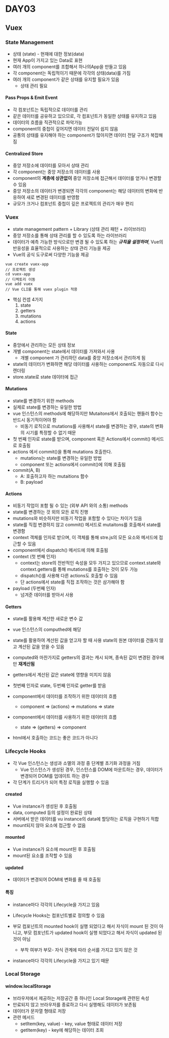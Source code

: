 # DAY03

## Vuex

### State Management

- 상태 (state) - 현재에 대한 정보(data)
- 현재 App이 가지고 있는 Data로 표현
- 여러 개의 component를 조합해서 하나의App을 만들고 있음
- 각 component는 독립적이기 때문에 각각의 상태(data)를 가짐
- 여러 개의 component가 같은 상태를 유지할 필요가 있음
  - 상태 관리 필요

#### Pass Props & Emit Event

- 각 컴포넌트는 독립적으로 데이터를 관리 
- 같은 데이터를 공유하고 있으므로, 각 컴포넌트가 동일한 상태를 유지하고 있음
- 데이터의 흐름을 직관적으로 파악가능
- component의 중첩이 깊어지면 데이터 전달이 쉽지 않음
- 공통의 상태를 유지해야 하는 component가 많아지면 데이터 전달 구조가 복잡해짐

#### Centralized Store

- 중앙 저장소에 데이터를 모아서 상태 관리
- 각 component는 중앙 저장소의 데이터를 사용
- component의 **계층에 상관없이** 중앙 저장소에 접근해서 데이터를 얻거나 변경할 수 있음
- 중앙 저장소의 데이터가 변경되면 각각의 component는 해당 데이터의 변화에 반응하여 새로 변경된 데이터를 반영함
- 규모가 크거나 컴포넌트 중첩이 깊은 프로젝트의 관리가 매우 편리

### Vuex

- state management pattern + Library (상태 관리 패턴 + 라이브러리)
- 중앙 저장소를 통해 상태 관리를 할 수 있도록 하는 라이브러리
- 데이터가 예측 가능한 방식으로만 변경 될 수 있도록 하는 ***규칙을 설정하며***, Vue의 반응성을 효율적으로 사용하는 상태 관리 기능을 제공
- Vue의 공식 도구로써 다양한 기능을 제공

```vue
vue create vuex-app
// 프로젝트 생성
cd vuex-app  
// 디렉토리 이동
vue add vuex 
// Vue CLI를 통해 vuex plugin 적용
```

- 핵심 컨셉 4가지
  1. state
  2. getters
  3. mutations
  4. actions

#### State

- 중앙에서 관리하는 모든 상태 정보
- 개별 component는 state에서 데이터를 가져와서 사용
  - 개별 component 가 관리하던 data를 중앙 저장소에서 관리하게 됨
- state의 데이터가 변화하면 해당 데이터를 사용하는 component도 자동으로 다시 렌더링
- store.state로 state 데이터에 접근

#### Mutations

- state를 변경하기 위한 methods
- 실제로 state를 변경하는 유일한 방법
- vue 인스턴스의 methods에 해당하지만 Mutaitons에서 호출되는 핸들러 함수는 반드시 동기적이어야 함
  - 비동기 로직으로 mutations를 사용해서 state를 변경하는 경우, state의 변화의 시기를 특정할 수 없기 때문
- 첫 번째 인자로 state를 받으며, component 혹은 Actions에서 commit() 메서드로 호출됨
- actions 에서 commit()을 통해 mutations 호출한다.
  - mutations는 state를 변경하는 유일한 방법
  - component 또는 actions에서 commit()에 의해 호출됨
- commit(A, B)
  - A: 호출하고자 하는 mutaitions 함수
  - B: payload

#### Actions

- 비동기 작업이 포함 될 수 있는 (외부 API 와의 소통) methods
- state를 변경하는 것 외의 모든 로직 진행
- mutations와 비슷하지만 비동기 작업을 포함할 수 있다는 차이가 있음
- state를 직접 변경하지 않고 commit() 메서드로 mutaitons를 호출해서 state를 변경함
- context 객체를 인자로 받으며, 이 객체를 통해 stre.js의 모든 요소와 메서드에 접근할 수 있음
- component에서 dispatch() 메서드에 의해 호출됨
- context (첫 번째 인자)
  - context는 store의 전반적인 속성을 모두 가지고 있으므로 context.state와 context.getters를 통해 mutations를 호출하는 것이 모두 가능
  - dispatch()를 사용해 다른 actions도 호출할 수 있음
  - 단 actions에서 state를 직접 조작하는 것은 삼가해야 함
- payload (두번째 인자)
  - 넘겨준 데이터를 받아서 사용

#### Getters

- state를 활용해 계산한 새로운 변수 값
- vue 인스턴스의 computhed에 해당
- state를 활용하여 계산된 값을 얻고자 할 때 사용 state의 원본 데이터를 건들지 않고 계산된 값을 얻을 수 있음
- computed와 마찬가지로 getters의 결과는 캐시 되며, 종속된 값이 변경된 경우에만 **재계산됨**
- getters에서 계산된 값은 state에 영향을 미치지 않음 
- 첫번째 인자로 state, 두번째 인자로 getter를 받음



- component에서 데이터를 조작하기 위한 데이터의 흐름
  - component  => (actions) => mutations => state
- component에서 데이터를 사용하기 위한 데이터의 흐름
  - state => (getters) => component



- html에서 호출하는 코드는 좋은 코드가 아니다

### Lifecycle Hooks

- 각 Vue 인스턴스는 생성과 소멸의 과정 중 단계별 초기화 과정을 거침
  - Vue 인스턴스가 생성된 경우, 인스턴스를 DOM에 마운트하는 경우, 데이터가 변경되어 DOM를 업데이트 하는 경우
- 각 단계가 트리거가 되어 특정 로직을 실행할 수 있음

#### created

- Vue instance가 생성된 후 호출됨
- data, computed 등의 설정이 완료된 상태
- 서버에서 받은 데이터를 vu instance의 data에 할당하는 로직을 구현하기 적합
- mount되지 않아 요소에 접근할 수 없음

#### mounted

- Vue instance가 요소에 mount된 후 호출됨
- mount된 요소를 조작할 수 있음

#### updated

- 데이터가 변경되어 DOM에 변화를 줄 때 호출됨

#### 특징

- instance마다 각각의 Lifecycle을 가지고 있음

- Lifecycle Hooks는 컴포넌트별로 정의할 수 있음
- 부모 컴포넌트의 mounted hook이 실행 되었다고 해서 자식이 mount 된 것이 아니고, 부모 컴포넌트가 updated hook이 실행 되었다고 해서 자식이 updated 된 것이 아님
  - 부착 여부가 부모- 자식 관계에 따라 순서를 가지고 있지 않은 것
- instance마다 각각의 Lifecycle을 가지고 있기 때문

### Local Storage

#### window.localStorage

- 브라우저에서 제공하는 저장공간 중 하나인 Local Storage에 관련된 속성
- 만료되지 않고 브라우저를 종료하고 다시 실행해도 데이터가 보존됨
- 데이터가 문자열 형태로 저장
- 관련 메서드 
  - setItem(key, value) - key, value 형태로 데이터 저장
  - getItem(key) - key에 해당하는 데이터 조회